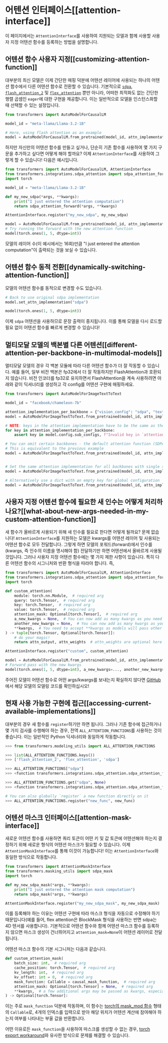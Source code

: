 <!--Copyright 2025 The HuggingFace Team. All rights reserved.

Licensed under the Apache License, Version 2.0 (the "License"); you may not use this file except in compliance with
the License. You may obtain a copy of the License at

http://www.apache.org/licenses/LICENSE-2.0

Unless required by applicable law or agreed to in writing, software distributed under the License is distributed on
an "AS IS" BASIS, WITHOUT WARRANTIES OR CONDITIONS OF ANY KIND, either express or implied. See the License for the

⚠️ Note that this file is in Markdown but contain specific syntax for our doc-builder (similar to MDX) that may not be
rendered properly in your Markdown viewer.

-->

# 어텐션 인터페이스[[attention-interface]]

이 페이지에서는 `AttentionInterface`를 사용하여 지원되는 모델과 함께 사용할 사용자 지정 어텐션 함수를 등록하는 방법을 설명합니다.

## 어텐션 함수 사용자 지정[[customizing-attention-function]]

대부분의 최신 모델은 이제 간단한 매핑 덕분에 어텐션 레이어에 사용되는 하나의 어텐션 함수에서 다른 어텐션 함수로 전환할 수 있습니다.
기본적으로 [`sdpa`](https://www.google.com/search?q=%5Bhttps://pytorch.org/docs/stable/generated/torch.nn.functional.scaled_dot_product_attention.html%5D\(https://pytorch.org/docs/stable/generated/torch.nn.functional.scaled_dot_product_attention.html\)),
[`flash_attention_2`](https://www.google.com/search?q=%5Bhttps://github.com/Dao-AILab/flash-attention%5D\(https://github.com/Dao-AILab/flash-attention\)) 및 [`flex_attention`](https://www.google.com/search?q=%5Bhttps://pytorch.org/docs/stable/nn.attention.flex_attention.html%23module-torch.nn.attention.flex_attention%5D\(https://pytorch.org/docs/stable/nn.attention.flex_attention.html%23module-torch.nn.attention.flex_attention\))
뿐만 아니라, 어떠한 최적화도 없는 간단한 행렬 곱셈인 `eager`에 대한 구현을 제공합니다.
이는 일반적으로 모델을 인스턴스화할 때 선택할 수 있는 설정입니다.

```python
from transformers import AutoModelForCausalLM

model_id = "meta-llama/Llama-3.2-1B"

# Here, using flash attention as an example
model = AutoModelForCausalLM.from_pretrained(model_id, attn_implementation="flash_attention_2")
```

하지만 자신만의 어텐션 함수를 만들고 싶거나, 단순히 기존 함수를 사용하여 몇 가지 구문을 추가하고 싶다면 어떻게 해야 할까요? 이제 `AttentionInterface`를 사용하여 그렇게 할 수 있습니다\! 다음은 예시입니다.

```python
from transformers import AutoModelForCausalLM, AttentionInterface
from transformers.integrations.sdpa_attention import sdpa_attention_forward
import torch

model_id = "meta-llama/Llama-3.2-1B"

def my_new_sdpa(*args, **kwargs):
    print("I just entered the attention computation")
    return sdpa_attention_forward(*args, **kwargs)

AttentionInterface.register("my_new_sdpa", my_new_sdpa)

model = AutoModelForCausalLM.from_pretrained(model_id, attn_implementation="my_new_sdpa")
# Try running the forward with the new attention function
model(torch.ones(1, 5, dtype=int))
```

모델의 레이어 수(이 예시에서는 16회)만큼 "I just entered the attention computation"이 출력되는 것을 보실 수 있습니다.

## 어텐션 함수 동적 전환[[dynamically-switching-attention-function]]

모델의 어텐션 함수를 동적으로 변경할 수도 있습니다.

```python
# Back to use original sdpa implementation
model.set_attn_implementation("sdpa")

model(torch.ones(1, 5, dtype=int))
```

이제 `sdpa` 어텐션을 사용하므로 문장 출력이 중지됩니다.
이를 통해 모델을 다시 로드할 필요 없이 어텐션 함수를 빠르게 변경할 수 있습니다\!

## 멀티모달 모델의 백본별 다른 어텐션[[different-attention-per-backbone-in-multimodal-models]]

멀티모달 모델의 경우 각 백본 모듈에 따라 다른 어텐션 함수가 더 잘 작동할 수 있습니다. 예를 들어, 일부 비전 백본은 fp32에서 더 잘 작동하지만 FlashAttention과 호환되지 않습니다. 비전 인코더를 fp32로 유지하면서 FlashAttention을 계속 사용하려면 아래와 같이 딕셔너리를 생성하고 각 config를 어텐션 구현에 매핑하세요.

```python
from transformers import AutoModelForImageTextToText

model_id = "facebook/chameleon-7b"

attention_implementation_per_backbone = {"vision_config": "sdpa", "text_config": "flash_attention_2"}
model = AutoModelForImageTextToText.from_pretrained(model_id, attn_implementation=attention_implementation_per_backbone)

# NOTE: keys in the attention implementation have to be the same as the sub-config names
for key in attention_implementation_per_backbone:
    assert key in model.config.sub_configs, f"Invalid key in `attention_implementation`"

# You can omit certain backbones - the default attention function (SDPA) will be used
# This is equivalent to the previous example
model = AutoModelForImageTextToText.from_pretrained(model_id, attn_implementation={"text_config": "flash_attention_2"})


# Set the same attention implementation for all backbones with single string, same as in non-multimodal models
model = AutoModelForImageTextToText.from_pretrained(model_id, attn_implementation="eager")

# Alternatively use a dict with an empty key for global configuration
model = AutoModelForImageTextToText.from_pretrained(model_id, attn_implementation={"": "eager"})
```

## 사용자 지정 어텐션 함수에 필요한 새 인수는 어떻게 처리하나요?[[what-about-new-args-needed-in-my-custom-attention-function]]

새 함수가 올바르게 사용되기 위해 새 인수를 필요로 한다면 어떻게 될까요? 문제 없습니다\! `AttentionInterface`를 지원하는 모델은 kwargs를 어텐션 레이어 및 사용되는 어텐션 함수로 모두 전달합니다. 그렇게 하면 모델의 포워드(forward)에서 인수를 (kwargs, 즉 인수의 이름을 명시해야 함) 전달하기만 하면 어텐션에서 올바르게 사용될 것입니다. 그러나 사용자 지정 어텐션 함수에는 몇 가지 제한 사항이 있습니다. 특히 다른 어텐션 함수의 시그니처와 반환 형식을 따라야 합니다. 즉,

```python
from transformers import AutoModelForCausalLM, AttentionInterface
from transformers.integrations.sdpa_attention import sdpa_attention_forward
import torch

def custom_attention(
    module: torch.nn.Module,  # required arg
    query: torch.Tensor,  # required arg
    key: torch.Tensor,  # required arg
    value: torch.Tensor,  # required arg
    attention_mask: Optional[torch.Tensor],  # required arg
    a_new_kwargs = None,  # You can now add as many kwargs as you need
    another_new_kwargs = None,  # You can now add as many kwargs as you need
    **kwargs,  # You need to accept **kwargs as models will pass other args
) -> tuple[torch.Tensor, Optional[torch.Tensor]]:
    # do your magic!
    return attn_output, attn_weights  # attn_weights are optional here

AttentionInterface.register("custom", custom_attention)

model = AutoModelForCausalLM.from_pretrained(model_id, attn_implementation="custom")
# Forward pass with the new kwargs
model(torch.ones(1, 5, dtype=int), a_new_kwargs=..., another_new_kwargs=...)
```

주어진 모델이 어텐션 함수로 어떤 args/kwargs를 보내는지 확실하지 않다면 [GitHub](https://github.com/huggingface/transformers/tree/main/src/transformers/models)에서 해당 모델의 모델링 코드를 확인하십시오\!

## 현재 사용 가능한 구현에 접근[[accessing-current-available-implementations]]

대부분의 경우 새 함수를 `register`하기만 하면 됩니다. 그러나 기존 함수에 접근하거나 몇 가지 검사를 수행해야 하는 경우, 전역 `ALL_ATTENTION_FUNCTIONS`를 사용하는 것이 좋습니다. 이는 일반적인 Python 딕셔너리와 동일하게 작동합니다.

```python
>>> from transformers.modeling_utils import ALL_ATTENTION_FUNCTIONS

>>> list(ALL_ATTENTION_FUNCTIONS.keys())
>>> ['flash_attention_2', 'flex_attention', 'sdpa']

>>> ALL_ATTENTION_FUNCTIONS["sdpa"]
>>> <function transformers.integrations.sdpa_attention.sdpa_attention_forward>

>>> ALL_ATTENTION_FUNCTIONS.get("sdpa", None)
>>> <function transformers.integrations.sdpa_attention.sdpa_attention_forward>

# You can also globally `register` a new function directly on it
>>> ALL_ATTENTION_FUNCTIONS.register("new_func", new_func)
```

## 어텐션 마스크 인터페이스[[attention-mask-interface]]

새로운 어텐션 함수를 사용하면 쿼리 토큰이 어떤 키 및 값 토큰에 어텐션해야 하는지 결정하기 위해 새로운 형식의 어텐션 마스크가 필요할 수 있습니다. 이제 `AttentionMaskInterface`를 통해 이것이 가능합니다\! 이는 `AttentionInterface`와 동일한 방식으로 작동합니다.

```python
from transformers import AttentionMaskInterface
from transformers.masking_utils import sdpa_mask
import torch

def my_new_sdpa_mask(*args, **kwargs):
    print("I just entered the attention mask computation")
    return sdpa_mask(*args, **kwargs)

AttentionMaskInterface.register("my_new_sdpa_mask", my_new_sdpa_mask)
```

이를 등록해야 하는 이유는 어텐션 구현에 따라 마스크 형식을 자동으로 수정해야 하기 때문입니다(예를 들어, flex attention은 BlockMask 형식을 사용하는 반면 sdpa는 4D 텐서를 사용합니다).
기본적으로 어텐션 함수와 함께 어텐션 마스크 함수를 등록하지 않으면 마스크 생성이 건너뛰어지고 `attention_mask=None`이 어텐션 레이어로 전달됩니다.

어텐션 마스크 함수의 기본 시그니처는 다음과 같습니다.

```python
def custom_attention_mask(
    batch_size: int,  # required arg
    cache_position: torch.Tensor,  # required arg
    kv_length: int,  # required arg
    kv_offset: int = 0,  # required arg
    mask_function: Callable = causal_mask_function,  # required arg
    attention_mask: Optional[torch.Tensor] = None,  # required arg
    **kwargs,  # a few additional args may be passed as kwargs, especially the model's config is always passed
) -> Optional[torch.Tensor]:
```

이는 주로 `mask_function` 덕분에 작동하며, 이 함수는 [torch의 mask\_mod 함수](https://pytorch.org/blog/flexattention/) 형태의 `Callable`로, 4개의 인덱스를 입력으로 받아 해당 위치가 어텐션 계산에 참여해야 하는지 여부를 나타내는 부울 값을 반환합니다.

어떤 이유로든 `mask_function`을 사용하여 마스크를 생성할 수 없는 경우, [torch export workaround](https://github.com/huggingface/transformers/blob/main/src/transformers/integrations/executorch.py)와 유사한 방식으로 문제를 해결할 수 있습니다.